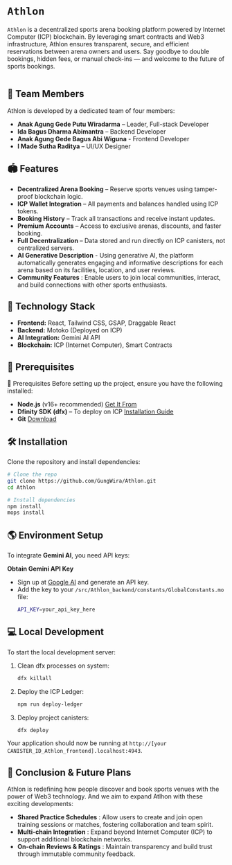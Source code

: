 # `Athlon`

`Athlon`  is a decentralized sports arena booking platform powered by Internet Computer (ICP) blockchain. By leveraging smart contracts and Web3 infrastructure, Athlon ensures transparent, secure, and efficient reservations between arena owners and users. Say goodbye to double bookings, hidden fees, or manual check-ins — and welcome to the future of sports bookings.

<p align="center">
  <img src="https://i.imghippo.com/files/AP5018QQ.png" alt="" border="0">
</p>

## 👥 Team Members
Athlon is developed by a dedicated team of four members:

- **Anak Agung Gede Putu Wiradarma** – Leader, Full-stack Developer
- **Ida Bagus Dharma Abimantra** – Backend Developer
- **Anak Agung Gede Bagus Abi Wiguna** - Frontend Developer
- **I Made Sutha Raditya** – UI/UX Designer

## 🏟️ Features
- **Decentralized Arena Booking** – Reserve sports venues using tamper-proof blockchain logic.
- **ICP Wallet Integration** – All payments and balances handled using ICP tokens.
- **Booking History** – Track all transactions and receive instant updates.
- **Premium Accounts** – Access to exclusive arenas, discounts, and faster booking.
- **Full Decentralization** – Data stored and run directly on ICP canisters, not centralized servers.
- **AI Generative Description** - Using generative AI, the platform automatically generates engaging and informative descriptions for each arena based on its facilities, location, and user reviews.
- **Community Features** : Enable users to join local communities, interact, and build connections with other sports enthusiasts.

## 🚀 Technology Stack
- **Frontend:** React, Tailwind CSS, GSAP, Draggable React
- **Backend:** Motoko (Deployed on ICP)
- **AI Integration:** Gemini AI API
- **Blockchain:** ICP (Internet Computer), Smart Contracts

## 🔧 Prerequisites
 🔧 Prerequisites
Before setting up the project, ensure you have the following installed:
- **Node.js** (v16+ recommended) [Get It From](https://nodejs.org/)
- **Dfinity SDK (dfx)** – To deploy on ICP [Installation Guide](https://internetcomputer.org/docs/current/developer-docs/getting-started/install)
- **Git** [Download](https://git-scm.com/downloads)

## 🛠 Installation
Clone the repository and install dependencies:
```sh
# Clone the repo
git clone https://github.com/GungWira/Athlon.git
cd Athlon

# Install dependencies
npm install
mops install
```

## 🌎 Environment Setup
To integrate **Gemini AI**, you need API keys:

**Obtain Gemini API Key**
- Sign up at [Google AI](https://ai.google.dev/) and generate an API key.
- Add the key to your `/src/Athlon_backend/constants/GlobalConstants.mo` file:
     ```sh
     API_KEY=your_api_key_here
     ```

## 💻 Local Development
To start the local development server:
1. Clean dfx processes on system:
   ```bash
   dfx killall
   ```
   
2. Deploy the ICP Ledger:
   ```bash
   npm run deploy-ledger
   ```

3. Deploy project canisters:
   ```bash
   dfx deploy
   ```

Your application should now be running at `http://[your CANISTER_ID_Athlon_frontend].localhost:4943`.

## 🔮 Conclusion & Future Plans
Athlon is redefining how people discover and book sports venues with the power of Web3 technology. And we aim to expand Atlhon with these exciting developments:
- **Shared Practice Schedules** : Allow users to create and join open training sessions or matches, fostering collaboration and team spirit.
- **Multi-chain Integration** : Expand beyond Internet Computer (ICP) to support additional blockchain networks.
- **On-chain Reviews & Ratings** : Maintain transparency and build trust through immutable community feedback.
